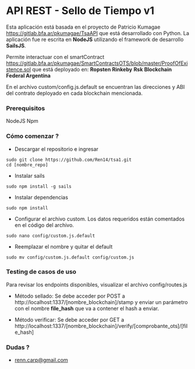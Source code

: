 # API REST - Sello de Tiempo v1 #

Esta aplicación está basada en el proyecto de Patricio Kumagae https://gitlab.bfa.ar/pkumagae/TsaAPI que está desarrollado con Python. La aplicación fue re escrita en **NodeJS** utilizando el framework de desarrollo **SailsJS**. 

Permite interactuar con el smartContract https://gitlab.bfa.ar/pkumagae/SmartContractsOTS/blob/master/ProofOfExistence.sol que está deployado en:
**Ropsten**
**Rinkeby**
**Rsk**
**Blockchain Federal Argentina**

En el archivo custom/config.js.default se encuentran las direcciones y ABI del contrato deployado en cada blockchain mencionada.

### Prerequisitos ###
NodeJS
Npm

### Cómo comenzar ? ###

* Descargar el repositorio e ingresar 
```
sudo git clone https://github.com/Ren14/tsa1.git
cd [nombre_repo]
```

* Instalar sails
```
sudo npm install -g sails
```
* Instalar dependencias
```
sudo npm install
```

* Configurar el archivo custom. Los datos requeridos están comentados en el código del archivo. 
```
sudo nano config/custom.js.default
```
* Reemplazar el nombre y quitar el default
```
sudo mv config/custom.js.default config/custom.js
```

### Testing de casos de uso ###
Para revisar los endpoints disponibles, visualizar el archivo config/routes.js

* Método sellado:
Se debe acceder por POST a http://localhost:1337/[nombre_blockchain]/stamp
y enviar un parámetro con el nombre **file_hash** que va a contener el hash a enviar. 

* Método verificar:
Se debe acceder por GET a http://localhost:1337/[nombre_blockchain]/verify/[comprobante_ots]/[file_hash]

### Dudas ? ###

* renn.carp@gmail.com
